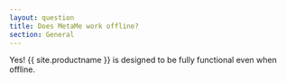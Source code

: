 ```yaml
---
layout: question
title: Does MetaMe work offline?
section: General
---
```


Yes! {{ site.productname }} is designed to be fully functional even when offline.